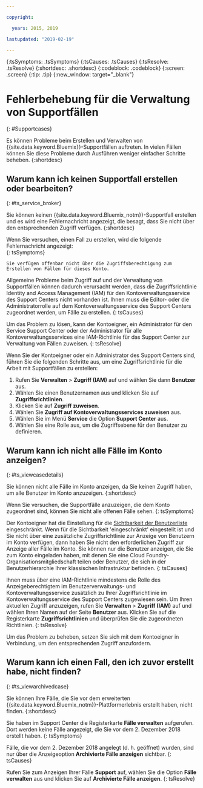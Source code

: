 ```yaml
---

copyright:

  years: 2015, 2019

lastupdated: "2019-02-19"

---
```



{:tsSymptoms: .tsSymptoms}
{:tsCauses: .tsCauses}
{:tsResolve: .tsResolve}
{:shortdesc: .shortdesc}
{:codeblock: .codeblock}
{:screen: .screen}
{:tip: .tip}
{:new_window: target="_blank"}


# Fehlerbehebung für die Verwaltung von Supportfällen
{: #Supportcases}

Es können Probleme beim Erstellen und Verwalten von {{site.data.keyword.Bluemix}}-Supportfällen auftreten. In vielen Fällen können Sie diese Probleme durch Ausführen weniger einfacher Schritte beheben.
{:shortdesc}

## Warum kann ich keinen Supportfall erstellen oder bearbeiten? 
{: #ts_service_broker}

Sie können keinen {{site.data.keyword.Bluemix_notm}}-Supportfall erstellen und es wird eine Fehlernachricht angezeigt, die besagt, dass Sie nicht über den entsprechenden Zugriff verfügen. 
{:shortdesc}

Wenn Sie versuchen, einen Fall zu erstellen, wird die folgende Fehlernachricht angezeigt:   
{: tsSymptoms}

`Sie verfügen offenbar nicht über die Zugriffsberechtigung zum Erstellen von Fällen für dieses Konto.`

Allgemeine Probleme beim Zugriff auf und der Verwaltung von Supportfällen können dadurch verursacht werden, dass die Zugriffsrichtlinie Identity and Access Management (IAM) für den Kontoverwaltungsservice des Support Centers nicht vorhanden ist. Ihnen muss die Editor- oder die Administratorrolle auf dem Kontoverwaltungsservice des Support Centers zugeordnet werden, um Fälle zu erstellen. 
{: tsCauses}

Um das Problem zu lösen, kann der Kontoeigner, ein Administrator für den Service Support Center oder der Administrator für alle Kontoverwaltungsservices eine IAM-Richtlinie für das Support Center zur Verwaltung von Fällen zuweisen. 
{: tsResolve}

Wenn Sie der Kontoeigner oder ein Administrator des Support Centers sind, führen Sie die folgenden Schritte aus, um eine Zugriffsrichtlinie für die Arbeit mit Supportfällen zu erstellen:

1. Rufen Sie **Verwalten** &gt; **Zugriff (IAM)** auf und wählen Sie dann **Benutzer** aus.
2. Wählen Sie einen Benutzernamen aus und klicken Sie auf **Zugriffsrichtlinien**. 
3. Klicken Sie auf **Zugriff zuweisen**. 
4. Wählen Sie **Zugriff auf Kontoverwaltungsservices zuweisen** aus. 
5. Wählen Sie im Menü **Service** die Option **Support Center** aus. 
6. Wählen Sie eine Rolle aus, um die Zugriffsebene für den Benutzer zu definieren. 


## Warum kann ich nicht alle Fälle im Konto anzeigen?
{: #ts_viewcasedetails}

Sie können nicht alle Fälle im Konto anzeigen, da Sie keinen Zugriff haben, um alle Benutzer im Konto anzuzeigen. 
{:shortdesc}

Wenn Sie versuchen, die Supportfälle anzuzeigen, die dem Konto zugeordnet sind, können Sie nicht alle offenen Fälle sehen. 
{: tsSymptoms}

Der Kontoeigner hat die Einstellung für die [Sichtbarkeit der Benutzerliste](/docs/iam?topic=iam-userlistview#userlistview) eingeschränkt. Wenn für die Sichtbarkeit 'eingeschränkt' eingestellt ist und Sie nicht über eine zusätzliche Zugriffsrichtlinie zur Anzeige von Benutzern im Konto verfügen, dann haben Sie nicht den erforderlichen Zugriff zur Anzeige aller Fälle im Konto. Sie können nur die Benutzer anzeigen, die Sie zum Konto eingeladen haben, mit denen Sie eine Cloud Foundry-Organisationsmitgliedschaft teilen oder Benutzer, die sich in der Benutzerhierarchie Ihrer klassischen Infrastruktur befinden. 
{: tsCauses}

Ihnen muss über eine IAM-Richtlinie mindestens die Rolle des Anzeigeberechtigtem im Benutzerverwaltungs- und Kontoverwaltungsservice
zusätzlich zu Ihrer Zugriffsrichtlinie im Kontoverwaltungsservice des Support Centers zugewiesen sein. Um Ihren aktuellen Zugriff anzuzeigen, rufen Sie **Verwalten** &gt; **Zugriff (IAM)** auf und wählen Ihren Namen auf der Seite **Benutzer** aus. Klicken Sie auf die Registerkarte **Zugriffsrichtlinien** und überprüfen Sie die zugeordneten Richtlinien. 
{: tsResolve}

Um das Problem zu beheben, setzen Sie sich mit dem Kontoeigner in Verbindung, um den entsprechenden Zugriff anzufordern. 

## Warum kann ich einen Fall, den ich zuvor erstellt habe, nicht finden? 
{: #ts_viewarchivedcase}

Sie können Ihre Fälle, die Sie vor dem erweiterten {{site.data.keyword.Bluemix_notm}}-Plattformerlebnis erstellt haben, nicht finden.
{:shortdesc}

Sie haben im Support Center die Registerkarte **Fälle verwalten** aufgerufen. Dort werden keine Fälle angezeigt, die Sie vor dem 2. Dezember 2018 erstellt haben.
{: tsSymptoms}

Fälle, die vor dem 2. Dezember 2018 angelegt (d. h. geöffnet) wurden, sind nur über die Anzeigeoption **Archivierte Fälle anzeigen** sichtbar.
{: tsCauses}

Rufen Sie zum Anzeigen Ihrer Fälle **Support** auf, wählen Sie die Option **Fälle verwalten** aus und klicken Sie auf **Archivierte Fälle anzeigen**.
{: tsResolve} 






